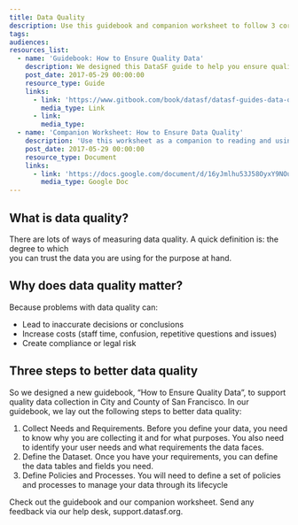```yaml
---
title: Data Quality
description: Use this guidebook and companion worksheet to follow 3 core steps to support quality data collection.
tags:
audiences:
resources_list:
  - name: 'Guidebook: How to Ensure Quality Data'
    description: We designed this DataSF guide to help you ensure quality data for services and programs in the City and County of San Francisco. It covers the 3 key steps to better data quality.
    post_date: 2017-05-29 00:00:00
    resource_type: Guide
    links:
      - link: 'https://www.gitbook.com/book/datasf/datasf-guides-data-quality/details'
        media_type: Link
      - link:
        media_type:
  - name: 'Companion Worksheet: How to Ensure Data Quality'
    description: 'Use this worksheet as a companion to reading and using the DataSF Guide: How to Ensure Quality Data. It provides checklists and templates to help you follow along. Copy or download the document as a word document.'
    post_date: 2017-05-29 00:00:00
    resource_type: Document
    links:
      - link: 'https://docs.google.com/document/d/16yJmlhu53J58OyxY9NOuQPOrvT3r7pQuHJFv0vskRfc/edit?usp=sharing'
        media_type: Google Doc
---
```



## What is data quality?

There are lots of ways of measuring data quality. A quick definition is: the degree to which
<br>you can trust the data you are using for the purpose at hand.

## Why does data quality matter?

Because problems with data quality can:

* Lead to inaccurate decisions or conclusions
* Increase costs (staff time, confusion, repetitive questions and issues)
* Create compliance or legal risk

## Three steps to better data quality

So we designed a new guidebook, “How to Ensure Quality Data”, to support quality data collection in City and County of San Francisco. In our guidebook, we lay out the following steps to better data quality:

1. Collect Needs and Requirements. Before you define your data, you need to know why you are collecting it and for what purposes. You also need to identify your user needs and what requirements the data faces.
2. Define the Dataset. Once you have your requirements, you can define the data tables and fields you need.
3. Define Policies and Processes. You will need to define a set of policies and processes to manage your data through its lifecycle

Check out the guidebook and our companion worksheet. Send any feedback via our help desk, support.datasf.org.